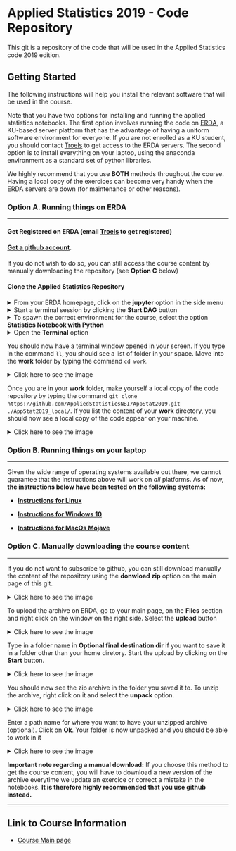 # Applied Statistics 2019 - Code Repository

This git is a repository of the code that will be used in the Applied Statistics code 2019 edition.


## Getting Started

The following instructions will help you install the relevant software that will be used in the course.

Note that you have two options for installing and running the applied statistics notebooks. The first option involves running the code on [ERDA](https://erda.ku.dk), a KU-based server platform that has the advantage of having a uniform software environment for everyone. If you are not enrolled as a KU student, you should contact [Troels](mailto:petersen@nbi.dk) to get access to the ERDA servers. The second option is to install everything on your laptop, using the anaconda environment as a standard set of python libraries. 

We highly recommend that you use __BOTH__ methods throughout the course. Having a local copy of the exercices can become very handy when the ERDA servers are down (for maintenance or other reasons).

### Option A. Running things on ERDA
---

#### Get Registered on ERDA (email [Troels](mailto:petersen@nbi.dk) to get registered)

#### [Get a github account](https://github.com/). 

If you do not wish to do so, you can still access the course content by manually downloading the repository (see __Option C__ below)

#### Clone the Applied Statistics Repository


<details><summary>From your ERDA homepage, click on the <b>jupyter</b> option in the side menu</summary>
<img src="/images/ERDA_step1.png"
	title="ERDA main menu"/>
</details>


<details><summary>Start a terminal session by clicking the <b>Start DAG</b> button</summary>
<img src="/images/ERDA_step2.png"
	title="ERDA main menu"/>
</details>



<details><summary>To spawn the correct environment for the course, select the option <b>Statistics Notebook with Python</b> </summary>
<img src="/images/ERDA_step3.png"
	title="ERDA main menu"/>
</details>



<details><summary>Open the <b>Terminal</b> option </summary>
<img src="/images/ERDA_step4.png"
	title="ERDA main menu"/>
</details>


You should now have a terminal window opened in your screen. If you type in the command `ll`, you should see a list of folder in your space. Move into the __work__ folder by typing the command `cd work`.

<details><summary>Click here to see the image</summary>
<img src="/images/ERDA_step5.png"
	title="ERDA main menu"/>
</details>


Once you are in your __work__ folder, make yourself a local copy of the code repository by typing the command `git clone https://github.com/AppliedStatisticsNBI/AppStat2019.git ./AppStat2019_local/`. If you list the content of your __work__ directory, you should now see a local copy of the code appear on your machine.

<details><summary>Click here to see the image</summary>
<img src="/images/ERDA_step6.png"
	title="ERDA main menu"/>
</details>



### Option B. Running things on your laptop
---

Given the wide range of operating systems available out there, we cannot guarantee that the instructions above will work on _all_ platforms. As of now, __the instructions below have been tested on the following systems:__

* [__Instructions for Linux__](./docs/install_instruction_linux.md)

* [__Instructions for Windows 10__](./docs/install_instruction_windows10.md)

* [__Instructions for MacOs Mojave__](./docs/install_instruction_macos_mojave.md)


### Option C. Manually downloading the course content
---

If you do not want to subscribe to github, you can still download manually the content of the repository using the __donwload zip__ option on the main page of this git. 

<details><summary>Click here to see the image</summary>
<img src="/images/ERDA_zip0.png"/>
</details>


To upload the archive on ERDA, go to your main page, on the __Files__ section and right click on the window on the right side. Select the __upload__ button
<details><summary>Click here to see the image</summary>
<img src="/images/ERDA_zip1.png"/>
</details>


Type in a folder name in __Optional final destination dir__ if you want to save it in a folder other than your home diretory. Start the upload by clicking on the __Start__ button.
<details><summary>Click here to see the image</summary>
<img src="/images/ERDA_zip2.png"/>
</details>


You should now see the zip archive in the folder you saved it to. To unzip the archive, right click on it and select the __unpack__ option.
<details><summary>Click here to see the image</summary>
<img src="/images/ERDA_zip3.png"/>
</details>



Enter a path name for where you want to have your unzipped archive (optional). Click on __Ok__. Your folder is now unpacked and you should be able to work in it
<details><summary>Click here to see the image</summary>
<img src="/images/ERDA_zip4.png"/>
</details>



__Important note regarding a manual download:__ If you choose this method to get the course content, you will have to download a new version of the archive everytime we update an exercice or correct a mistake in the notebooks. __It is therefore highly recommended that you use github instead.__ 


---

## Link to Course Information

*	[Course Main page](https://www.nbi.dk/~petersen/Teaching/AppliedStatistics2018.html)
